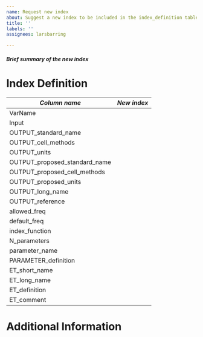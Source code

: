 ```yaml
---
name: Request new index
about: Suggest a new index to be included in the index_definition table of the master_table.xlsx
title: ''
labels: ''
assignees: larsbarring

---
```


##### Brief summary of the new index #####




# Index Definition
<!--
Please provide all the necessary information in the following table.

Write the table entries in the space between the `|   |` and check that it looks right by pressing the `Preview` button above. If necessary toggle back to make changes/additions using the  `Write` button.
-->

| *Column name* | *New index* |
| ------ | ------ |
| VarName |  |
| Input |  |
| OUTPUT_standard_name |  |
| OUTPUT_cell_methods |  |
| OUTPUT_units |  |
| OUTPUT_proposed_standard_name |  |
| OUTPUT_proposed_cell_methods |  |
| OUTPUT_proposed_units |  |
| OUTPUT_long_name |  |
| OUTPUT_reference |  |
| allowed_freq |  |
| default_freq |  |
| index_function |  |
| N_parameters |  |
| parameter_name |  |
| PARAMETER_definition |  |
| ET_short_name |  |
| ET_long_name |  |
| ET_definition |  |
| ET_comment |  |

# Additional Information
<!-- Here you can provide any additional information -->
